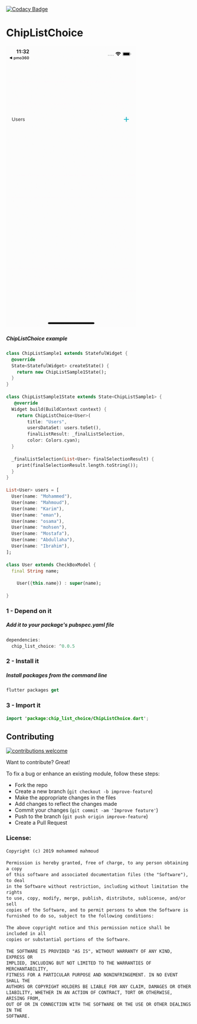 [![Codacy Badge](https://api.codacy.com/project/badge/Grade/c7d41a28a6774e6ab0b8ace9cab2706b)](https://www.codacy.com?utm_source=github.com&amp;utm_medium=referral&amp;utm_content=mohammedgmgn/ChipListChoice&amp;utm_campaign=Badge_Grade)


# ChipListChoice
![Output sample](https://github.com/mohammedgmgn/ChipListChoice/blob/master/finaldemo%20(1).gif)




##### ChipListChoice example

```dart
class ChipListSample1 extends StatefulWidget {
  @override
  State<StatefulWidget> createState() {
    return new ChipListSample1State();
  }
}

class ChipListSample1State extends State<ChipListSample1> {
   @override
  Widget build(BuildContext context) {
    return ChipListChoice<User>(
        title: "Users",
        usersDataSet: users.toSet(),
        finalListResult: _finalListSelection,
        color: Colors.cyan);
  }

  _finalListSelection(List<User> finalSelectionResult) {
    print(finalSelectionResult.length.toString());
  }
}

List<User> users = [
  User(name: "Mohammed"),
  User(name: "Mahmoud"),
  User(name: "Karim"),
  User(name: "eman"),
  User(name: "osama"),
  User(name: "mohsen"),
  User(name: "Mostafa"),
  User(name: "Abdullaha"),
  User(name: "Ibrahim"),
];

class User extends CheckBoxModel {
  final String name;

    User({this.name}) : super(name);

}

```




### 1 - Depend on it

##### Add it to your package's pubspec.yaml file

```kotlin
dependencies:
  chip_list_choice: ^0.0.5
```


### 2 - Install it

##### Install packages from the command line
```kotlin
flutter packages get
```

### 3 - Import it
```kotlin
import 'package:chip_list_choice/ChipListChoice.dart';
```


## Contributing
[![contributions welcome](https://img.shields.io/badge/contributions-welcome-brightgreen.svg?style=flat)](https://github.com/mohammedgmgn/ChipListChoice/issues)

Want to contribute? Great!

To fix a bug or enhance an existing module, follow these steps:

- Fork the repo
- Create a new branch (`git checkout -b improve-feature`)
- Make the appropriate changes in the files
- Add changes to reflect the changes made
- Commit your changes (`git commit -am 'Improve feature'`)
- Push to the branch (`git push origin improve-feature`)
- Create a Pull Request 


### License: ###
~~~~
Copyright (c) 2019 mohammed mahmoud 

Permission is hereby granted, free of charge, to any person obtaining a copy
of this software and associated documentation files (the "Software"), to deal
in the Software without restriction, including without limitation the rights
to use, copy, modify, merge, publish, distribute, sublicense, and/or sell
copies of the Software, and to permit persons to whom the Software is
furnished to do so, subject to the following conditions:

The above copyright notice and this permission notice shall be included in all
copies or substantial portions of the Software.

THE SOFTWARE IS PROVIDED "AS IS", WITHOUT WARRANTY OF ANY KIND, EXPRESS OR
IMPLIED, INCLUDING BUT NOT LIMITED TO THE WARRANTIES OF MERCHANTABILITY,
FITNESS FOR A PARTICULAR PURPOSE AND NONINFRINGEMENT. IN NO EVENT SHALL THE
AUTHORS OR COPYRIGHT HOLDERS BE LIABLE FOR ANY CLAIM, DAMAGES OR OTHER
LIABILITY, WHETHER IN AN ACTION OF CONTRACT, TORT OR OTHERWISE, ARISING FROM,
OUT OF OR IN CONNECTION WITH THE SOFTWARE OR THE USE OR OTHER DEALINGS IN THE
SOFTWARE.
~~~~
